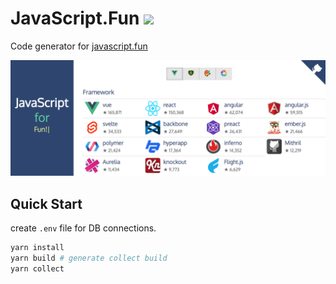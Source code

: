 # JavaScript.Fun ![](https://github.com/im6/javascript-fun/workflows/build/badge.svg)

Code generator for [javascript.fun](https://www.javascript.fun/)

<p align="center">
  <img width="507" height="185.5" src="https://github.com/im6/javascript-fun/blob/master/assets/screenshot.png" title="www.JavaScript.Fun">
</p>

## Quick Start

create `.env` file for DB connections.

```sh
yarn install
yarn build # generate collect build
yarn collect
```

